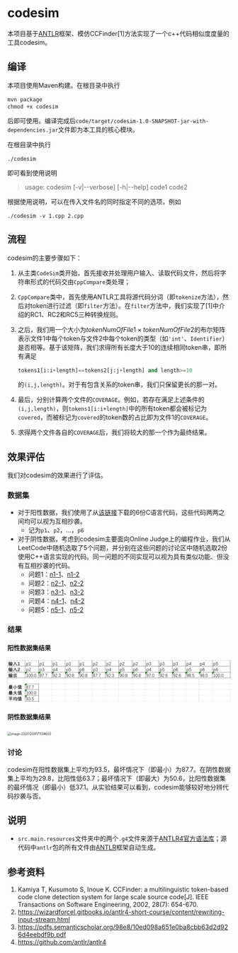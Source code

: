 # codesim

本项目基于[ANTLR](https://www.antlr.org/)框架、模仿CCFinder[1]方法实现了一个c++代码相似度度量的工具codesim。

## 编译

本项目使用Maven构建。在根目录中执行

```shell
mvn package
chmod +x codesim
```

后即可使用。编译完成后`code/target/codesim-1.0-SNAPSHOT-jar-with-dependencies.jar`文件即为本工具的核心模块。

在根目录中执行

```shell
./codesim
```

即可看到使用说明

> usage: codesim [-v|--verbose] [-h|--help] code1 code2

根据使用说明，可以在传入文件名的同时指定不同的选项，例如

```shell
./codesim -v 1.cpp 2.cpp
```

## 流程

codesim的主要步骤如下：

1. 从主类`CodeSim`类开始，首先接收并处理用户输入、读取代码文件，然后将字符串形式的代码交由`CppCompare`类处理；

2. `CppCompare`类中，首先使用ANTLR工具将源代码分词（即`tokenize`方法），然后对token进行过滤（即`filter`方法）。在`filter`方法中，我们实现了[1]中介绍的RC1、RC2和RC5三种转换规则。

3. 之后，我们用一个大小为$tokenNumOfFile1\times tokenNumOfFile2$的布尔矩阵表示文件1中每个token与文件2中每个token的类型（如`'int'`、`Identifier`）是否相等。基于该矩阵，我们求得所有长度大于10的连续相同token串，即所有满足

   ```python
   tokens1[i:i+length]==tokens2[j:j+length] and length>=10
   ```

   的`(i,j,length)`。对于有包含关系的token串，我们只保留更长的那一对。

4. 最后，分别计算两个文件的`COVERAGE`。例如，若存在满足上述条件的`(i,j,length)`，则`tokens1[i:i+length]`中的所有token都会被标记为`covered`，而被标记为`covered`的token数的占比即为文件1的`COVERAGE`。

5. 求得两个文件各自的`COVERAGE`后，我们将较大的那一个作为最终结果。

## 效果评估

我们对codesim的效果进行了评估。

### 数据集

- 对于阳性数据，我们使用了从[该链接](https://tautcony.xyz/2018/01/06/moss-and-sim/)下载的6份C语言代码，这些代码两两之间均可以视为互相抄袭。
  - 记为`p1`、`p2`，...，`p6`
- 对于阴性数据，考虑到codesim主要面向Online Judge上的编程作业，我们从LeetCode中随机选取了5个问题，并分别在这些问题的讨论区中随机选取2份使用C++语言实现的代码。同一问题的不同实现可以视为具有类似功能、但没有互相抄袭的代码。
  - 问题1：[n1-1](https://leetcode.com/problems/largest-triangle-area/discuss/122711)、[n1-2](https://leetcode.com/problems/largest-triangle-area/discuss/863701)
  - 问题2：[n2-1](https://leetcode.com/problems/binary-tree-postorder-traversal/discuss/45550)、[n2-2](https://leetcode.com/problems/binary-tree-postorder-traversal/discuss/774726)
  - 问题3：[n3-1](https://leetcode.com/problems/minimum-falling-path-sum-ii/discuss/452207)、[n3-2](https://leetcode.com/problems/minimum-falling-path-sum-ii/discuss/723719)
  - 问题4：[n4-1](https://leetcode.com/problems/task-scheduler/discuss/104504)、[n4-2](https://leetcode.com/problems/task-scheduler/discuss/104493)
  - 问题5：[n5-1](https://leetcode.com/problems/random-point-in-non-overlapping-rectangles/discuss/170503)、[n5-2](https://leetcode.com/problems/random-point-in-non-overlapping-rectangles/discuss/154795)

### 结果

#### 阳性数据集结果

![image-20201209171111178](README.assets/image-20201209171111178.png)

#### 阴性数据集结果

<img src="../../Documents/课程/backup/ISER/codesim_report.assets/image-20201209171138620.png" alt="image-20201209171138620" style="zoom:50%;" />

### 讨论

codesim在阳性数据集上平均为93.5，最坏情况下（即最小）为87.7。在阴性数据集上平均为29.8，比阳性低63.7；最坏情况下（即最大）为50.6，比阳性数据集的最坏情况（即最小）低37.1。从实验结果可以看到，codesim能够较好地分辨代码抄袭与否。

## 说明

- `src.main.resources`文件夹中的两个`.g4`文件来源于[ANTLR4官方语法库](https://github.com/antlr/grammars-v4/tree/master/cpp)；源代码中`antlr`包的所有文件由[ANTLR](https://www.antlr.org/)框架自动生成。

## 参考资料

1. Kamiya T, Kusumoto S, Inoue K. CCFinder: a multilinguistic token-based code clone detection system for large scale source code[J]. IEEE Transactions on Software Engineering, 2002, 28(7): 654-670.
2. https://wizardforcel.gitbooks.io/antlr4-short-course/content/rewriting-input-stream.html
3. https://pdfs.semanticscholar.org/98e8/10ed098a651e0ba8cbb63d2d926d4eebdf9b.pdf
4. https://github.com/antlr/antlr4

